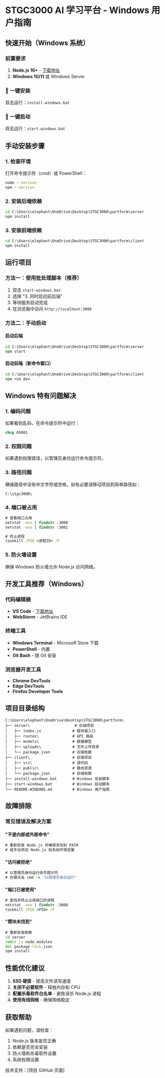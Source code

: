 # STGC3000 AI 学习平台 - Windows 用户指南

## 快速开始（Windows 系统）

### 前置要求
1. **Node.js 16+** - [下载地址](https://nodejs.org/zh-cn/)
2. **Windows 10/11** 或 Windows Server

### 🚀 一键安装
双击运行：`install-windows.bat`

### 🎯 一键启动
双击运行：`start-windows.bat`

## 手动安装步骤

### 1. 检查环境
打开命令提示符（cmd）或 PowerShell：
```cmd
node --version
npm --version
```

### 2. 安装后端依赖
```cmd
cd C:\Users\elephant\OneDrive\Desktop\STGC3000\partform\server
npm install
```

### 3. 安装前端依赖  
```cmd
cd C:\Users\elephant\OneDrive\Desktop\STGC3000\partform\client
npm install
```

## 运行项目

### 方法一：使用批处理脚本（推荐）
1. 双击 `start-windows.bat`
2. 选择 "3. 同时启动前后端"
3. 等待服务启动完成
4. 在浏览器中访问 `http://localhost:3000`

### 方法二：手动启动

#### 启动后端
```cmd
cd C:\Users\elephant\OneDrive\Desktop\STGC3000\partform\server
npm start
```

#### 启动前端（新命令窗口）
```cmd
cd C:\Users\elephant\OneDrive\Desktop\STGC3000\partform\client
npm run dev
```

## Windows 特有问题解决

### 1. 编码问题
如果看到乱码，在命令提示符中运行：
```cmd
chcp 65001
```

### 2. 权限问题
如果遇到权限错误，以管理员身份运行命令提示符。

### 3. 路径问题
确保路径中没有中文字符或空格，如有必要请移动项目到简单路径如：
```
C:\stgc3000\
```

### 4. 端口被占用
```cmd
# 查看端口占用
netstat -ano | findstr :3000
netstat -ano | findstr :3001

# 终止进程
taskkill /PID <进程ID> /F
```

### 5. 防火墙设置
确保 Windows 防火墙允许 Node.js 访问网络。

## 开发工具推荐（Windows）

### 代码编辑器
- **VS Code** - [下载地址](https://code.visualstudio.com/)
- **WebStorm** - JetBrains IDE

### 终端工具
- **Windows Terminal** - Microsoft Store 下载
- **PowerShell** - 内置
- **Git Bash** - 随 Git 安装

### 浏览器开发工具
- **Chrome DevTools**
- **Edge DevTools**
- **Firefox Developer Tools**

## 项目目录结构
```
C:\Users\elephant\OneDrive\Desktop\STGC3000\partform\
├── server\                    # 后端项目
│   ├── index.js              # 服务器入口
│   ├── routes\               # API 路由
│   ├── models\               # 数据模型
│   ├── uploads\              # 文件上传目录
│   └── package.json          # 后端依赖
├── client\                   # 前端项目
│   ├── src\                  # 源代码
│   ├── public\               # 静态资源
│   └── package.json          # 前端依赖
├── install-windows.bat       # Windows 安装脚本
├── start-windows.bat         # Windows 启动脚本
└── README-WINDOWS.md         # Windows 用户指南
```

## 故障排除

### 常见错误及解决方案

#### "不是内部或外部命令"
```cmd
# 重新安装 Node.js 并确保添加到 PATH
# 或手动添加 Node.js 到系统环境变量
```

#### "访问被拒绝"
```cmd
# 以管理员身份运行命令提示符
# 右键点击 cmd -> "以管理员身份运行"
```

#### "端口已被使用"
```cmd
# 查找并终止占用端口的进程
netstat -ano | findstr :3000
taskkill /PID <PID> /F
```

#### "模块未找到"
```cmd
# 重新安装依赖
cd server
rmdir /s node_modules
del package-lock.json
npm install
```

## 性能优化建议

1. **SSD 硬盘** - 提高文件读写速度
2. **关闭不必要软件** - 释放内存和 CPU
3. **配置杀毒软件白名单** - 避免误杀 Node.js 进程
4. **使用有线网络** - 确保网络稳定

## 获取帮助

如果遇到问题，请检查：
1. Node.js 版本是否正确
2. 依赖是否完全安装
3. 防火墙和杀毒软件设置
4. 系统权限设置

技术支持：[项目 GitHub 页面]